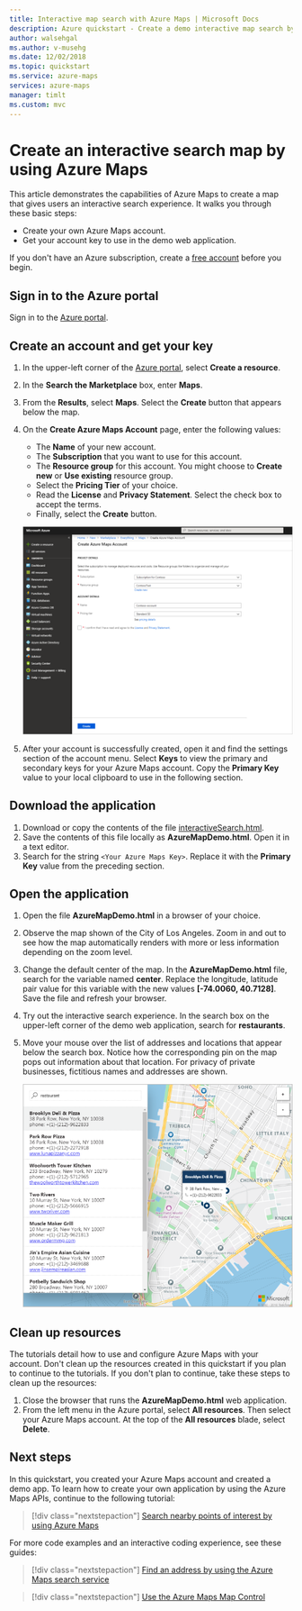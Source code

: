 ```yaml
---
title: Interactive map search with Azure Maps | Microsoft Docs
description: Azure quickstart - Create a demo interactive map search by using Azure Maps
author: walsehgal
ms.author: v-musehg
ms.date: 12/02/2018
ms.topic: quickstart
ms.service: azure-maps
services: azure-maps
manager: timlt
ms.custom: mvc
---
```


# Create an interactive search map by using Azure Maps

This article demonstrates the capabilities of Azure Maps to create a map that gives users an interactive search experience. It walks you through these basic steps:
* Create your own Azure Maps account.
* Get your account key to use in the demo web application.

If you don't have an Azure subscription, create a [free account](https://azure.microsoft.com/free/?WT.mc_id=A261C142F) before you begin.

## Sign in to the Azure portal

Sign in to the [Azure portal](https://portal.azure.com/).

## Create an account and get your key

1. In the upper-left corner of the [Azure portal](https://portal.azure.com), select **Create a resource**.
2. In the **Search the Marketplace** box, enter **Maps**.
3. From the **Results**, select **Maps**. Select the **Create** button that appears below the map.
4. On the **Create Azure Maps Account** page, enter the following values:
    - The **Name** of your new account.
    - The **Subscription** that you want to use for this account.
    - The **Resource group** for this account. You might choose to **Create new** or **Use existing** resource group.
    - Select the **Pricing Tier** of your choice.
    - Read the **License** and **Privacy Statement**. Select the check box to accept the terms.
    - Finally, select the **Create** button.

    ![Create an Azure Maps account in the portal](./media/quick-demo-map-app/create-account.png)

5. After your account is successfully created, open it and find the settings section of the account menu. Select **Keys** to view the primary and secondary keys for your Azure Maps account. Copy the **Primary Key** value to your local clipboard to use in the following section.

## Download the application

1. Download or copy the contents of the file [interactiveSearch.html](https://github.com/Azure-Samples/azure-maps-samples/blob/master/src/interactiveSearch.html).
2. Save the contents of this file locally as **AzureMapDemo.html**. Open it in a text editor.
3. Search for the string `<Your Azure Maps Key>`. Replace it with the **Primary Key** value from the preceding section.

## Open the application

1. Open the file **AzureMapDemo.html** in a browser of your choice.
2. Observe the map shown of the City of Los Angeles. Zoom in and out to see how the map automatically renders with more or less information depending on the zoom level. 
3. Change the default center of the map. In the **AzureMapDemo.html** file, search for the variable named **center**. Replace the longitude, latitude pair value for this variable with the new values **[-74.0060, 40.7128]**. Save the file and refresh your browser.
4. Try out the interactive search experience. In the search box on the upper-left corner of the demo web application, search for **restaurants**.
5. Move your mouse over the list of addresses and locations that appear below the search box. Notice how the corresponding pin on the map pops out information about that location. For privacy of private businesses, fictitious names and addresses are shown.

    ![Interactive search web application](./media/quick-demo-map-app/interactive-search.png)

## Clean up resources

The tutorials detail how to use and configure Azure Maps with your account. Don't clean up the resources created in this quickstart if you plan to continue to the tutorials. If you don't plan to continue, take these steps to clean up the resources:

1. Close the browser that runs the **AzureMapDemo.html** web application.
2. From the left menu in the Azure portal, select **All resources**. Then select your Azure Maps account. At the top of the **All resources** blade, select **Delete**.

## Next steps

In this quickstart, you created your Azure Maps account and created a demo app. To learn how to create your own application by using the Azure Maps APIs, continue to the following tutorial:

> [!div class="nextstepaction"]
> [Search nearby points of interest by using Azure Maps](./tutorial-search-location.md)

For more code examples and an interactive coding experience, see these guides:

> [!div class="nextstepaction"]
> [Find an address by using the Azure Maps search service](./how-to-search-for-address.md)

> [!div class="nextstepaction"]
> [Use the Azure Maps Map Control](./how-to-use-map-control.md)
